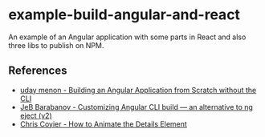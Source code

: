 # example-build-angular-and-react

An example of an Angular application with some parts in React and also three libs to publish on NPM.

## References

- [uday menon - Building an Angular Application from Scratch without the CLI](https://medium.com/@udayvmenon/building-an-angular-application-from-scratch-without-the-cli-0e5e17b09d11)
- [JeB Barabanov - Customizing Angular CLI build — an alternative to ng eject (v2)
  ](https://medium.com/angular-in-depth/customizing-angular-cli-build-an-alternative-to-ng-eject-v2-c655768b48cc)
- [Chris Coyier - How to Animate the Details Element
  ](https://css-tricks.com/how-to-animate-the-details-element/)
